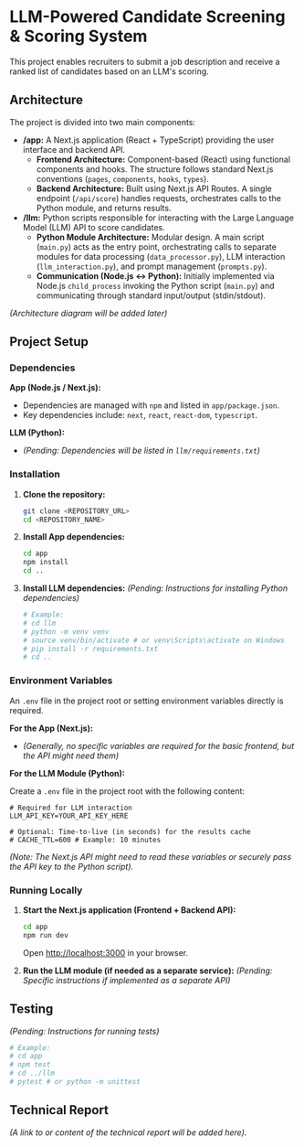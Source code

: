# LLM-Powered Candidate Screening & Scoring System

This project enables recruiters to submit a job description and receive a ranked list of candidates based on an LLM's scoring.

## Architecture

The project is divided into two main components:

-   **/app:** A Next.js application (React + TypeScript) providing the user interface and backend API.
    -   **Frontend Architecture:** Component-based (React) using functional components and hooks. The structure follows standard Next.js conventions (`pages`, `components`, `hooks`, `types`).
    -   **Backend Architecture:** Built using Next.js API Routes. A single endpoint (`/api/score`) handles requests, orchestrates calls to the Python module, and returns results.
-   **/llm:** Python scripts responsible for interacting with the Large Language Model (LLM) API to score candidates.
    -   **Python Module Architecture:** Modular design. A main script (`main.py`) acts as the entry point, orchestrating calls to separate modules for data processing (`data_processor.py`), LLM interaction (`llm_interaction.py`), and prompt management (`prompts.py`).
    -   **Communication (Node.js <-> Python):** Initially implemented via Node.js `child_process` invoking the Python script (`main.py`) and communicating through standard input/output (stdin/stdout).

*(Architecture diagram will be added later)*

## Project Setup

### Dependencies

**App (Node.js / Next.js):**

-   Dependencies are managed with `npm` and listed in `app/package.json`.
-   Key dependencies include: `next`, `react`, `react-dom`, `typescript`.

**LLM (Python):**

-   *(Pending: Dependencies will be listed in `llm/requirements.txt`)*

### Installation

1.  **Clone the repository:**
    ```bash
    git clone <REPOSITORY_URL>
    cd <REPOSITORY_NAME>
    ```
2.  **Install App dependencies:**
    ```bash
    cd app
    npm install
    cd ..
    ```
3.  **Install LLM dependencies:**
    *(Pending: Instructions for installing Python dependencies)*
    ```bash
    # Example:
    # cd llm
    # python -m venv venv
    # source venv/bin/activate # or venv\Scripts\activate on Windows
    # pip install -r requirements.txt
    # cd ..
    ```

### Environment Variables

An `.env` file in the project root or setting environment variables directly is required.

**For the App (Next.js):**

-   *(Generally, no specific variables are required for the basic frontend, but the API might need them)*

**For the LLM Module (Python):**

Create a `.env` file in the project root with the following content:

```env
# Required for LLM interaction
LLM_API_KEY=YOUR_API_KEY_HERE

# Optional: Time-to-live (in seconds) for the results cache
# CACHE_TTL=600 # Example: 10 minutes
```

*(Note: The Next.js API might need to read these variables or securely pass the API key to the Python script).*

### Running Locally

1.  **Start the Next.js application (Frontend + Backend API):**
    ```bash
    cd app
    npm run dev
    ```
    Open [http://localhost:3000](http://localhost:3000) in your browser.

2.  **Run the LLM module (if needed as a separate service):**
    *(Pending: Specific instructions if implemented as a separate API)*

## Testing

*(Pending: Instructions for running tests)*

```bash
# Example:
# cd app
# npm test
# cd ../llm
# pytest # or python -m unittest
```

## Technical Report

*(A link to or content of the technical report will be added here).* 